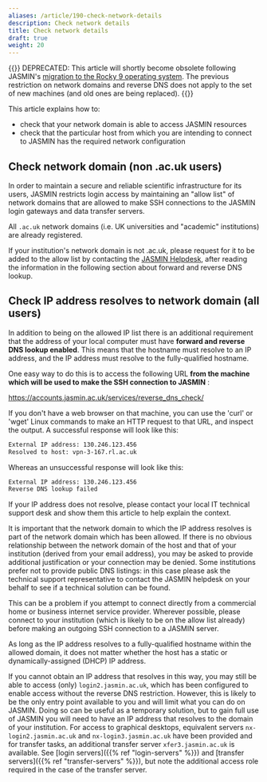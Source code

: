 ```yaml
---
aliases: /article/190-check-network-details
description: Check network details
title: Check network details
draft: true
weight: 20
---
```


{{<alert alert-type="danger">}}
DEPRECATED: This article will shortly become obsolete following JASMIN's [migration to the Rocky 9 operating system](../software-on-jasmin/rocky9-migration-2024). The previous restriction on network domains and reverse DNS does not apply to the set of new machines (and old ones are being replaced).
{{</alert>}}

This article explains how to:

- check that your network domain is able to access JASMIN resources
- check that the particular host from which you are intending to connect to JASMIN has the required network configuration

## Check network domain (non .ac.uk users)

In order to maintain a secure and reliable scientific infrastructure for its
users, JASMIN restricts login access by maintaining an "allow list" of network
domains that are allowed to make SSH connections to the JASMIN login gateways
and data transfer servers.

All `.ac.uk` network domains (i.e. UK universities and "academic" institutions)
are already registered.

If your institution's network domain is not .ac.uk, please request for it to
be added to the allow list by contacting the
[JASMIN Helpdesk](mailto:support@jasmin.ac.uk), after reading the
information in the following section about forward and reverse DNS lookup.

## Check IP address resolves to network domain (all users)

In addition to being on the allowed IP list there is an additional requirement
that the address of your local computer must have **forward and reverse DNS
lookup enabled**. This means that the hostname must resolve to an IP address,
and the IP address must resolve to the fully-qualified hostname.

One easy way to do this is to access the following URL **from the machine
which will be used to make the SSH connection to JASMIN** :

<https://accounts.jasmin.ac.uk/services/reverse_dns_check/>

If you don't have a web browser on that machine, you can use the 'curl' or
'wget' Linux commands to make an HTTP request to that URL, and inspect the
output. A successful response will look like this:

```txt
External IP address: 130.246.123.456
Resolved to host: vpn-3-167.rl.ac.uk
```

Whereas an unsuccessful response will look like this:

```txt
External IP address: 130.246.123.456 
Reverse DNS lookup failed
```

If your IP address does not resolve, please contact your local IT technical
support desk and show them this article to help explain the context.

It is important that the network domain to which the IP address resolves is
part of the network domain which has been allowed. If there is no obvious
relationship between the network domain of the host and that of your
institution (derived from your email address), you may be asked to provide
additional justification or your connection may be denied. Some institutions
prefer not to provide public DNS listings: in this case please ask the
technical support representative to contact the JASMIN helpdesk on your behalf
to see if a technical solution can be found.

This can be a problem if you attempt to connect directly from a commercial
home or business internet service provider. Wherever possible, please connect
to your institution (which is likely to be on the allow list already) before
making an outgoing SSH connection to a JASMIN server.

As long as the IP address resolves to a fully-qualified hostname within the
allowed domain, it does not matter whether the host has a static or
dynamically-assigned (DHCP) IP address.

If you cannot obtain an IP address that resolves in this way, you may still be
able to access (only) `login2.jasmin.ac.uk`, which has been configured to
enable access without the reverse DNS restriction. However, this is likely to
be the only entry point available to you and will limit what you can do on
JASMIN. Doing so can be useful as a temporary solution, but to gain full use
of JASMIN you will need to have an IP address that resolves to the domain of
your institution. For access to graphical desktops, equivalent servers `nx-
login2.jasmin.ac.uk` and `nx-login3.jasmin.ac.uk` have been provided and for
transfer tasks, an additional transfer server `xfer3.jasmin.ac.uk` is
available. See [login servers]({{% ref "login-servers" %}}) and [transfer
servers]({{% ref "transfer-servers" %}}), but note the additional access role
required in the case of the transfer server.
